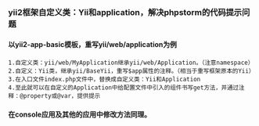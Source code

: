 ### yii2框架自定义类：Yii和application，解决phpstorm的代码提示问题
#### 以yii2-app-basic模板，重写yii/web/application为例
    1.自定义类：yii/web/MyApplication继承yii/web/Application。（注意namespace）
    2.自定义：Yii类，继承yii/BaseYii，重写$app属性的注释。（相当于重写框架原本的Yii）
    3.在入口文件index.php文件中，替换成自定义类：Yii和Application
    4.至此就可以在自定义的Application中给配置文件中引入的组件书写get方法，并通过注释：@property或@var，提供提示
    
#### 在console应用及其他的应用中修改方法同理。